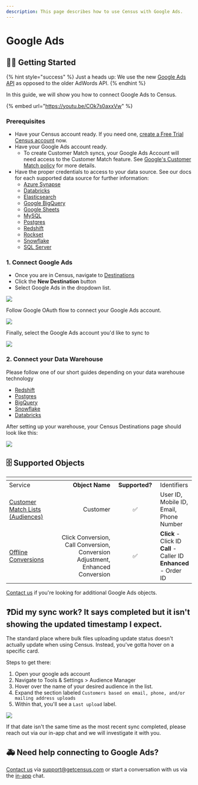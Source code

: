 ```yaml
---
description: This page describes how to use Census with Google Ads.
---
```


# Google Ads

## 🏃‍♀️ Getting Started

{% hint style="success" %}
Just a heads up: We use the new [Google Ads API](https://developers.google.com/google-ads/api/docs/start) as opposed to the older AdWords API.
{% endhint %}

In this guide, we will show you how to connect Google Ads to Census.

{% embed url="https://youtu.be/COk7s0axxVw" %}

### Prerequisites

* Have your Census account ready. If you need one, [create a Free Trial Census account](https://app.getcensus.com/) now.
* Have your Google Ads account ready.
  * To create Customer Match syncs, your Google Ads Account will need access to the Customer Match feature. See [Google's Customer Match policy](https://support.google.com/adspolicy/answer/6299717?hl=en) for more details.
* Have the proper credentials to access to your data source. See our docs for each supported data source for further information:
  * [Azure Synapse](../../sources/azure-synapse.md)
  * [Databricks](https://docs.getcensus.com/sources/databricks)
  * [Elasticsearch](https://docs.getcensus.com/sources/elasticsearch)
  * [Google BigQuery](https://docs.getcensus.com/sources/google-bigquery)
  * [Google Sheets](https://docs.getcensus.com/sources/google-sheets)
  * [MySQL](https://docs.getcensus.com/sources/mysql)
  * [Postgres](https://docs.getcensus.com/sources/postgres)
  * [Redshift](https://docs.getcensus.com/sources/redshift)
  * [Rockset](https://docs.getcensus.com/sources/rockset)
  * [Snowflake](https://docs.getcensus.com/sources/snowflake)
  * [SQL Server](https://docs.getcensus.com/sources/sql-server)

### 1. Connect Google Ads

* Once you are in Census, navigate to [Destinations](https://app.getcensus.com/destinations)
* Click the **New Destination** button
* Select Google Ads in the dropdown list.

![](../../.gitbook/assets/screely-1619113580005.png)

Follow Google OAuth flow to connect your Google Ads account.

![](../../.gitbook/assets/screely-1619118724964.png)

Finally, select the Google Ads account you'd like to sync to

![](../../.gitbook/assets/screely-1619118759931.png)

### 2. Connect your Data Warehouse

Please follow one of our short guides depending on your data warehouse technology

* [Redshift](https://help.getcensus.com/article/10-configuring-redshift-postgresql-access)
* [Postgres](https://help.getcensus.com/article/10-configuring-redshift-postgresql-access)
* [BigQuery](https://help.getcensus.com/article/21-configuring-bigquery-access)
* [Snowflake](https://help.getcensus.com/article/8-configuring-snowflake-access)
* [Databricks](../../sources/databricks.md)

After setting up your warehouse, your Census Destinations page should look like this:

![](../../.gitbook/assets/screely-1619121030102.png)

## 🗄 Supported Objects

<table data-header-hidden><thead><tr><th width="178"></th><th width="243" align="right"></th><th width="130" align="center"></th><th></th></tr></thead><tbody><tr><td>Service</td><td align="right"><strong>Object Name</strong></td><td align="center"><strong>Supported?</strong></td><td>Identifiers</td></tr><tr><td><a href="https://docs.getcensus.com/destinations/google-ads/customer-match-audiences">Customer Match Lists (Audiences)</a></td><td align="right">Customer</td><td align="center">✅</td><td>User ID, Mobile ID, Email,<br>Phone Number</td></tr><tr><td><a href="https://docs.getcensus.com/destinations/google-ads/offline-conversions">Offline Conversions</a></td><td align="right">Click Conversion, Call Conversion, Conversion Adjustment, Enhanced Conversion</td><td align="center">✅</td><td><strong>Click</strong> - Click ID<br><strong>Call</strong> - Caller ID<br><strong>Enhanced</strong> - Order ID</td></tr></tbody></table>

[Contact us](mailto:support@getcensus.com) if you're looking for additional Google Ads objects.

## :question:Did my sync work? It says completed but it isn't showing the updated timestamp I expect.

The standard place where bulk files uploading update status doesn't actually update when using Census. Instead, you've gotta hover on a specific card.

Steps to get there:

1. Open your google ads account
2. Navigate to Tools & Settings > Audience Manager
3. Hover over the name of your desired audience in the list.
4. Expand the section labeled `Customers based on email, phone, and/or mailing address uploads`
5. Within that, you'll see a `Last upload` label.

![](<../../.gitbook/assets/Screen Shot 2021-11-16 at 10.34.57 AM.png>)

If that date isn't the same time as the most recent sync completed, please reach out via our in-app chat and we will investigate it with you.

## 🚑 Need help connecting to Google Ads?

[Contact us](mailto:support@getcensus.com) via support@getcensus.com or start a conversation with us via the [in-app](https://app.getcensus.com) chat.
